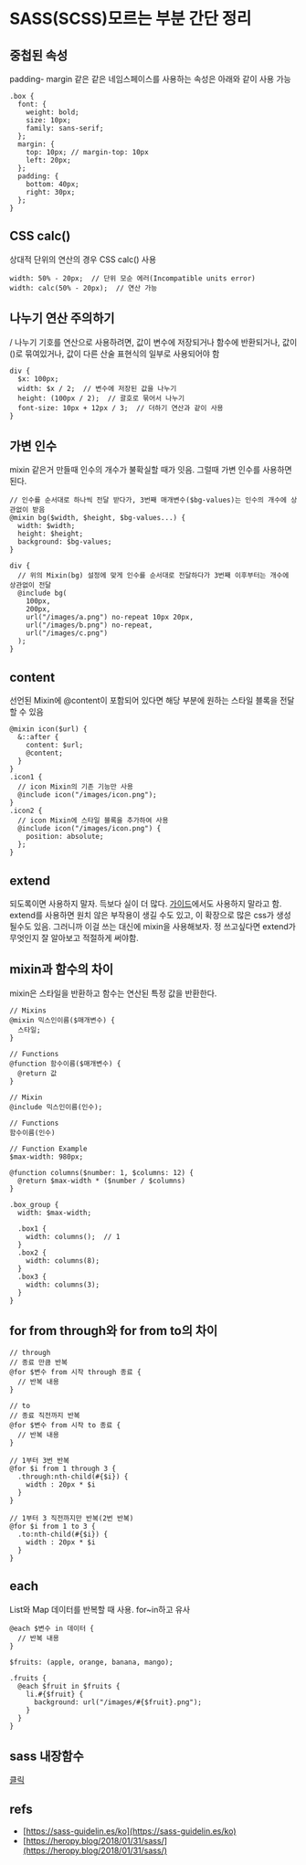 # SASS\(SCSS\)모르는 부분 간단 정리

## 중첩된 속성

padding- margin 같은 같은 네임스페이스를 사용하는 속성은 아래와 같이 사용 가능

```text
.box {
  font: {
    weight: bold;
    size: 10px;
    family: sans-serif;
  };
  margin: {
    top: 10px; // margin-top: 10px
    left: 20px;
  };
  padding: {
    bottom: 40px;
    right: 30px;
  };
}
```

## CSS calc\(\)

상대적 단위의 연산의 경우 CSS calc\(\) 사용

```text
width: 50% - 20px;  // 단위 모순 에러(Incompatible units error)
width: calc(50% - 20px);  // 연산 가능
```

## 나누기 연산 주의하기

/ 나누기 기호를 연산으로 사용하려면, 값이 변수에 저장되거나 함수에 반환되거나, 값이 \(\)로 묶여있거나, 값이 다른 산술 표현식의 일부로 사용되어야 함

```text
div {
  $x: 100px;
  width: $x / 2;  // 변수에 저장된 값을 나누기
  height: (100px / 2);  // 괄호로 묶어서 나누기
  font-size: 10px + 12px / 3;  // 더하기 연산과 같이 사용
}
```

## 가변 인수

mixin 같은거 만들때 인수의 개수가 불확실할 때가 잇음. 그럴때 가변 인수를 사용하면 된다.

```text
// 인수를 순서대로 하나씩 전달 받다가, 3번째 매개변수($bg-values)는 인수의 개수에 상관없이 받음
@mixin bg($width, $height, $bg-values...) {
  width: $width;
  height: $height;
  background: $bg-values;
}

div {
  // 위의 Mixin(bg) 설정에 맞게 인수를 순서대로 전달하다가 3번째 이후부터는 개수에 상관없이 전달
  @include bg(
    100px,
    200px,
    url("/images/a.png") no-repeat 10px 20px,
    url("/images/b.png") no-repeat,
    url("/images/c.png")
  );
}
```

## content

선언된 Mixin에 @content이 포함되어 있다면 해당 부분에 원하는 스타일 블록을 전달할 수 있음

```text
@mixin icon($url) {
  &::after {
    content: $url;
    @content;
  }
}
.icon1 {
  // icon Mixin의 기존 기능만 사용
  @include icon("/images/icon.png");
}
.icon2 {
  // icon Mixin에 스타일 블록을 추가하여 사용
  @include icon("/images/icon.png") {
    position: absolute;
  };
}
```

## extend

되도록이면 사용하지 말자. 득보다 실이 더 많다. [가이드](https://sass-guidelin.es/ko/#extend)에서도 사용하지 말라고 함. extend를 사용하면 원치 않은 부작용이 생길 수도 있고, 이 확장으로 많은 css가 생성될수도 있음. 그러니까 이걸 쓰는 대신에 mixin을 사용해보자. 정 쓰고싶다면 extend가 무엇인지 잘 알아보고 적절하게 써야함.

## mixin과 함수의 차이

mixin은 스타일을 반환하고 함수는 연산된 특정 값을 반환한다.

```text
// Mixins
@mixin 믹스인이름($매개변수) {
  스타일;
}

// Functions
@function 함수이름($매개변수) {
  @return 값
}

// Mixin
@include 믹스인이름(인수);

// Functions
함수이름(인수)

// Function Example
$max-width: 980px;

@function columns($number: 1, $columns: 12) {
  @return $max-width * ($number / $columns)
}

.box_group {
  width: $max-width;

  .box1 {
    width: columns();  // 1
  }
  .box2 {
    width: columns(8);
  }
  .box3 {
    width: columns(3);
  }
}
```

## for from through와 for from to의 차이

```text
// through
// 종료 만큼 반복
@for $변수 from 시작 through 종료 {
  // 반복 내용
}

// to
// 종료 직전까지 반복
@for $변수 from 시작 to 종료 {
  // 반복 내용
}

// 1부터 3번 반복
@for $i from 1 through 3 {
  .through:nth-child(#{$i}) {
    width : 20px * $i
  }
}

// 1부터 3 직전까지만 반복(2번 반복)
@for $i from 1 to 3 {
  .to:nth-child(#{$i}) {
    width : 20px * $i
  }
}
```

## each

List와 Map 데이터를 반복할 때 사용. for~in하고 유사

```text
@each $변수 in 데이터 {
  // 반복 내용
}

$fruits: (apple, orange, banana, mango);

.fruits {
  @each $fruit in $fruits {
    li.#{$fruit} {
      background: url("/images/#{$fruit}.png");
    }
  }
}
```

## sass 내장함수

[클릭](https://sass-lang.com/documentation/Sass/Script/Functions.html)

## refs

* [https://sass-guidelin.es/ko](https://sass-guidelin.es/ko)
* [https://heropy.blog/2018/01/31/sass/](https://heropy.blog/2018/01/31/sass/)

